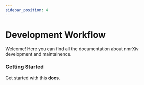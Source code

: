 ```yaml
---
sidebar_position: 4
---
```


# Development Workflow

Welcome! Here you can find all the documentation about nmrXiv development and maintainence.

### Getting Started

Get started with this **docs**.


